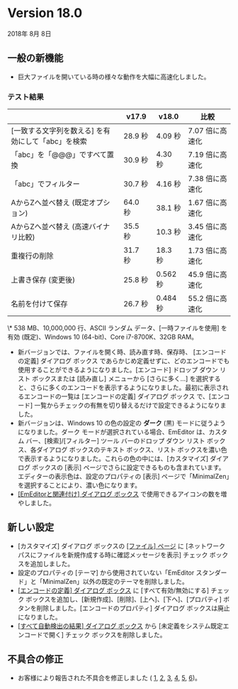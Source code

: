 # Version 18.0

2018年 8月 8日

## 一般の新機能

- 巨大ファイルを開いている時の様々な動作を大幅に高速化しました。

### テスト結果

|  | v17.9 | v18.0 | 比較 |
| --- | --- | --- | --- |
| \[一致する文字列を数える\] を有効にして「abc」を検索 | 28.9 秒 | 4.09 秒 | 7.07 倍に高速化 |
| 「abc」を「@@@」ですべて置換 | 30.9 秒 | 4.30  秒 | 7.19 倍に高速化 |
| 「abc」でフィルター | 30.7 秒 | 4.16 秒 | 7.38 倍に高速化 |
| AからZへ並べ替え (既定オプション) | 64.0  秒 | 38.1 秒 | 1.67 倍に高速化 |
| AからZへ並べ替え (高速バイナリ比較) | 35.5  秒 | 10.3 秒 | 3.45 倍に高速化 |
| 重複行の削除 | 31.7  秒 | 18.3  秒 | 1.73 倍に高速化 |
| 上書き保存 (変更後) | 25.8 秒 | 0.562 秒 | 45.9 倍に高速化 |
| 名前を付けて保存 | 26.7 秒 | 0.484 秒 | 55.2 倍に高速化 |

\\* 538 MB、10,000,000 行、ASCII ランダム データ、\[一時ファイルを使用\] を有効 (既定)、Windows 10 (64-bit)、Core i7-8700K、32GB RAM。

- 新バージョンでは、ファイルを開く時、読み直す時、保存時、 \[エンコードの定義\] ダイアログ ボックス であらかじめ定義せずに、どのエンコードでも使用することができるようになりました。\[エンコード\] ドロップ ダウン リスト ボックスまたは \[読み直し\] メニューから \[さらに多く...\] を選択すると、さらに多くのエンコードを表示するようになりました。最初に表示されるエンコードの一覧は \[エンコードの定義\] ダイアログ ボックス で、\[エンコード\] 一覧からチェックの有無を切り替えるだけで設定できるようになりました。
- 新バージョンは、Windows 10 の色の設定の **ダーク** (黒) モードに従うようになりました。ダーク モードが選択されている場合、EmEditor は、カスタム バー、\[検索\]/\[フィルター\] ツール バーのドロップ ダウン リスト ボックス、各ダイアログ ボックスのテキスト ボックス、リスト ボックスを濃い色で表示するようになりました。これらの色の中には、\[カスタマイズ\] ダイアログ ボックスの \[表示\] ページでさらに設定できるものも含まれています。エディターの表示色は、設定のプロパティの \[表示\] ページで「MinimalZen」を選択することにより、濃い色になります。
- [\[EmEditorと関連付け\] ダイアログ ボックス](../dlg/file_associate/index) で使用できるアイコンの数を増やしました。

## 新しい設定

- \[カスタマイズ\] ダイアログ ボックスの [\[ファイル\] ページ](../dlg/customize/file/index) に \[ネットワーク パスにファイルを新規作成する時に確認メッセージを表示\] チェック ボックスを追加しました。
- 設定のプロパティの \[テーマ\] から使用されていない「EmEditor スタンダード」と「MinimalZen」以外の既定のテーマを削除しました。
- [\[エンコードの定義\] ダイアログ ボックス](../dlg/encodings/index) に \[すべて有効/無効にする\] チェック ボックスを追加し、\[新規作成\]、\[削除\]、\[上へ\]、\[下へ\]、\[プロパティ\] ボタンを削除しました。\[エンコードのプロパティ\] ダイアログ ボックスは廃止になりました。
- [\[すべて自動検出の結果\] ダイアログ ボックス](../dlg/detect_result/index) から \[未定義をシステム既定エンコードで開く\] チェック ボックスを削除しました。

## 不具合の修正

- お客様により報告された不具合を修正しました ( [1](https://www.emeditor.com/forums/topic/wordcomplete/),
[2](https://www.emeditor.com/forums/topic/customize-menus/),
[3](https://jp.emeditor.com/forums/topic/%e3%83%95%e3%82%a1%e3%82%a4%e3%83%ab%e3%81%8b%e3%82%89%e6%a4%9c%e7%b4%a2%e3%81%a7%e3%80%81%e6%9c%80%e5%88%9d%e3%81%ae%e3%83%92%e3%83%83%e3%83%88%e3%81%a7%e6%ad%a2%e3%82%81%e3%82%8b%e3%82%aa%e3%83%97/),
[4](https://jp.emeditor.com/forums/topic/%e9%ab%98%e5%ba%a6%e3%81%aa%e3%83%95%e3%82%a3%e3%83%ab%e3%82%bf%e3%83%bc%e3%81%a7%e9%95%b7%e3%81%84%e6%96%87%e5%ad%97%e3%81%8c%e9%80%94%e4%b8%ad%e3%81%a7%e9%80%94%e5%88%87%e3%82%8c%e3%82%8b/),
[5](https://jp.emeditor.com/forums/topic/%e5%90%88%e6%88%90%e7%94%a8%e6%bf%81%e7%82%b9%e3%81%ae%e8%a1%a8%e7%a4%ba%e4%bd%8d%e7%bd%ae%e3%81%8c%e3%81%8a%e3%81%8b%e3%81%97%e3%81%84/),
[6](https://jp.emeditor.com/forums/topic/directdraw%e6%9c%89%e5%8a%b9%e6%99%82%e3%80%81%e6%96%87%e5%ad%97%e3%81%ae%e7%af%84%e5%9b%b2%e9%81%b8%e6%8a%9e%e3%81%ae%e4%b8%ad%e3%81%ae%e3%82%b9%e3%83%9a%e3%83%bc%e3%82%b9%e3%81%ae%e5%a2%83%e7%95%8c/))。
